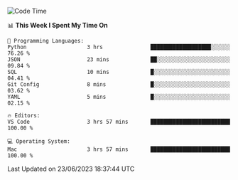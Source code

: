 
<!--START_SECTION:waka-->
![Code Time](http://img.shields.io/badge/Code%20Time-734%20hrs%2050%20mins-blue)

📊 **This Week I Spent My Time On** 

```text
💬 Programming Languages: 
Python                   3 hrs               ███████████████████░░░░░░   76.26 % 
JSON                     23 mins             ██░░░░░░░░░░░░░░░░░░░░░░░   09.84 % 
SQL                      10 mins             █░░░░░░░░░░░░░░░░░░░░░░░░   04.41 % 
Git Config               8 mins              █░░░░░░░░░░░░░░░░░░░░░░░░   03.62 % 
YAML                     5 mins              █░░░░░░░░░░░░░░░░░░░░░░░░   02.15 % 

🔥 Editors: 
VS Code                  3 hrs 57 mins       █████████████████████████   100.00 % 

💻 Operating System: 
Mac                      3 hrs 57 mins       █████████████████████████   100.00 % 
```


 Last Updated on 23/06/2023 18:37:44 UTC
<!--END_SECTION:waka-->


